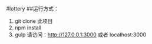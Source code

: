 #lottery
##运行方式：
1. git clone 此项目
2. npm install
3. gulp
请访问：http://127.0.0.1:3000 或者 localhost:3000


